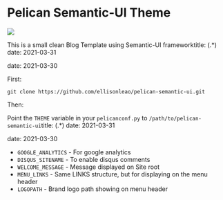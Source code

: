 Pelican Semantic-UI Theme
=========================

![](http://i.imgur.com/DN9LPoB.png)

This is a small clean Blog Template using Semantic-UI frameworktitle: (.*)
date: 2021-03-31

date: 2021-03-30

First:

`git clone https://github.com/ellisonleao/pelican-semantic-ui.git`

Then:

Point the `THEME` variable in your `pelicanconf.py` to `/path/to/pelican-semantic-ui`title: (.*)
date: 2021-03-31

date: 2021-03-30

* `GOOGLE_ANALYTICS` - For google analytics
* `DISQUS_SITENAME` - To enable disqus comments
* `WELCOME_MESSAGE` - Message displayed on Site root
* `MENU_LINKS` - Same LINKS structure, but for displaying on the menu header
* `LOGOPATH` - Brand logo path showing on menu header
